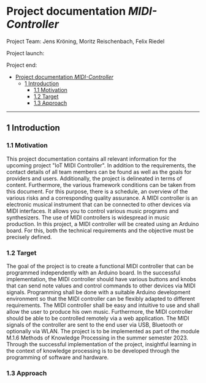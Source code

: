 # Project documentation *MIDI-Controller*
Project Team: Jens Kröning, Moritz Reischenbach, Felix Riedel

Project launch: 

Project end: 

- [Project documentation *MIDI-Controller*](#project-documentation-midi-controller)
  - [1 Introduction](#1-introduction)
    - [1.1 Motivation](#11-motivation)
    - [1.2 Target](#12-target)
    - [1.3 Approach](#13-approach)

---

## 1 Introduction

### 1.1 Motivation
This project documentation contains all relevant information for the upcoming project "IoT MIDI Controller". In addition to the requirements, the contact details of all team members can be found as well as the goals for providers and users. Additionally, the project is delineated in terms of content. Furthermore, the various framework conditions can be taken from this document. For this purpose, there is a schedule, an overview of the various risks and a corresponding quality assurance.
A MIDI controller is an electronic musical instrument that can be connected to other devices via MIDI interfaces. It allows you to control various music programs and synthesizers. The use of MIDI controllers is widespread in music production. In this project, a MIDI controller will be created using an Arduino board. For this, both the technical requirements and the objective must be precisely defined.

### 1.2 Target
The goal of the project is to create a functional MIDI controller that can be programmed independently with an Arduino board. In the successful implementation, the MIDI controller should have various buttons and knobs that can send note values and control commands to other devices via MIDI signals. Programming shall be done with a suitable Arduino development environment so that the MIDI controller can be flexibly adapted to different requirements. The MIDI controller shall be easy and intuitive to use and shall allow the user to produce his own music. Furthermore, the MIDI controller should be able to be controlled remotely via a web application. The MIDI signals of the controller are sent to the end user via USB, Bluetooth or optionally via WLAN.
The project is to be implemented as part of the module M.1.6 Methods of Knowledge Processing in the summer semester 2023. Through the successful implementation of the project, insightful learning in the context of knowledge processing is to be developed through the programming of software and hardware.

### 1.3 Approach

